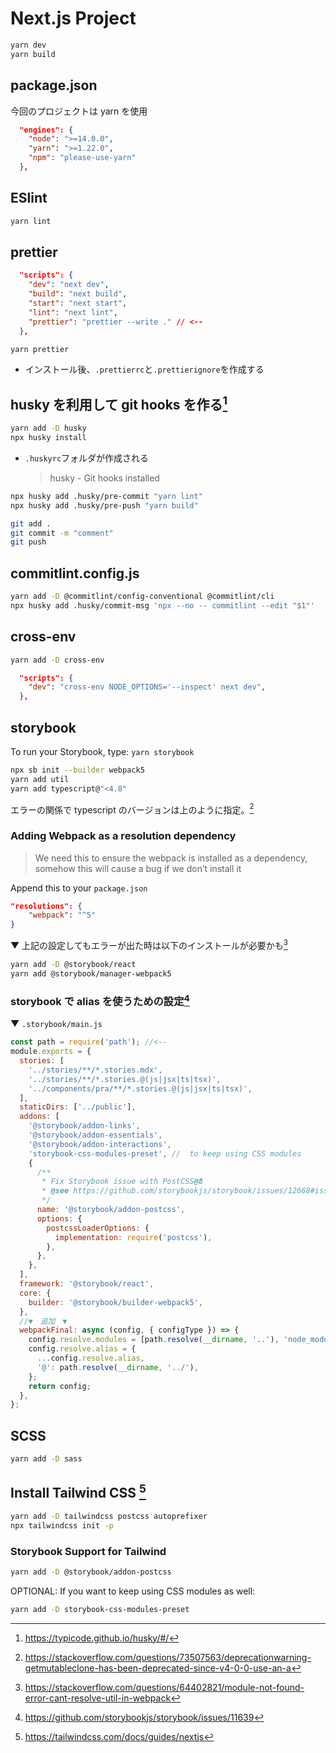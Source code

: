 # Next.js Project

```bash
yarn dev
yarn build
```

## package.json

今回のプロジェクトは yarn を使用

```json
  "engines": {
    "node": ">=14.0.0",
    "yarn": ">=1.22.0",
    "npm": "please-use-yarn"
  },
```

## ESlint

```bash
yarn lint
```

## prettier

```json
  "scripts": {
    "dev": "next dev",
    "build": "next build",
    "start": "next start",
    "lint": "next lint",
    "prettier": "prettier --write ." // <--
  },
```

```bash
yarn prettier
```

- インストール後、`.prettierrc`と`.prettierignore`を作成する

## husky を利用して git hooks を作る[^1]

```bash
yarn add -D husky
npx husky install
```

- `.huskyrc`フォルダが作成される
  > husky - Git hooks installed

```bash
npx husky add .husky/pre-commit "yarn lint"
npx husky add .husky/pre-push "yarn build"
```

```bash
git add .
git commit -m "comment"
git push
```

## commitlint.config.js

```bash
yarn add -D @commitlint/config-conventional @commitlint/cli
npx husky add .husky/commit-msg 'npx --no -- commitlint --edit "$1"'
```

## cross-env

```bash
yarn add -D cross-env
```

```json
  "scripts": {
    "dev": "cross-env NODE_OPTIONS='--inspect' next dev",
  },
```

## storybook

To run your Storybook, type: `yarn storybook`

```bash
npx sb init --builder webpack5
yarn add util
yarn add typescript@"<4.8"
```

エラーの関係で typescript のバージョンは上のように指定。[^3]

### Adding Webpack as a resolution dependency

> We need this to ensure the webpack is installed as a dependency, somehow this will cause a bug if we don’t install it

Append this to your `package.json`

```json
"resolutions": {
    "webpack": "^5"
}
```

▼ 上記の設定してもエラーが出た時は以下のインストールが必要かも[^2]

```bash
yarn add -D @storybook/react
yarn add @storybook/manager-webpack5
```

### storybook で alias を使うための設定[^5]

▼ `.storybook/main.js`

```js
const path = require('path'); //<--
module.exports = {
  stories: [
    '../stories/**/*.stories.mdx',
    '../stories/**/*.stories.@(js|jsx|ts|tsx)',
    '../components/pra/**/*.stories.@(js|jsx|ts|tsx)',
  ],
  staticDirs: ['../public'],
  addons: [
    '@storybook/addon-links',
    '@storybook/addon-essentials',
    '@storybook/addon-interactions',
    'storybook-css-modules-preset', //  to keep using CSS modules
    {
      /**
       * Fix Storybook issue with PostCSS@8
       * @see https://github.com/storybookjs/storybook/issues/12668#issuecomment-773958085
       */
      name: '@storybook/addon-postcss',
      options: {
        postcssLoaderOptions: {
          implementation: require('postcss'),
        },
      },
    },
  ],
  framework: '@storybook/react',
  core: {
    builder: '@storybook/builder-webpack5',
  },
  //▼　追加　▼
  webpackFinal: async (config, { configType }) => {
    config.resolve.modules = [path.resolve(__dirname, '..'), 'node_modules'];
    config.resolve.alias = {
      ...config.resolve.alias,
      '@': path.resolve(__dirname, '../'),
    };
    return config;
  },
};
```

## SCSS

```bash
yarn add -D sass
```

## Install Tailwind CSS [^4]

```bash
yarn add -D tailwindcss postcss autoprefixer
npx tailwindcss init -p
```

### Storybook Support for Tailwind

```bash
yarn add -D @storybook/addon-postcss
```

OPTIONAL: If you want to keep using CSS modules as well:

```bash
yarn add -D storybook-css-modules-preset
```

[^1]: https://typicode.github.io/husky/#/
[^2]: https://stackoverflow.com/questions/64402821/module-not-found-error-cant-resolve-util-in-webpack
[^3]: https://stackoverflow.com/questions/73507563/deprecationwarning-getmutableclone-has-been-deprecated-since-v4-0-0-use-an-a
[^4]: https://tailwindcss.com/docs/guides/nextjs
[^5]: https://github.com/storybookjs/storybook/issues/11639
